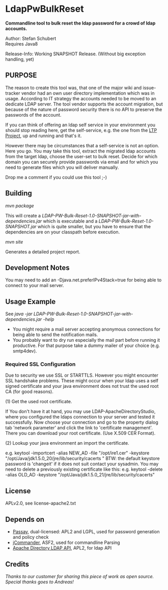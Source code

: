 # LdapPwBulkReset

**Commandline tool to bulk reset the ldap password for a crowd of ldap accounts.**

Author: Stefan Schubert  
Requires Java8

Release-Info: Working SNAPSHOT Release. (Without big exception handling, yet) 

## PURPOSE

The reason to create this tool was, that one of the major wiki and issue-tracker vendor had an
own user directory implementation which was in usage. According to IT strategy the accounts
needed to be moved to an dedicate LDAP server. The tool vendor supports the account migration, but
because of the nature of password security there is no API to preserve the passwords of the account.
 
If you can think of offering an ldap self service in your environment you should stop reading here,
get the self-service, e.g. the one from the [LTP Project](http://ltb-project.org/wiki/documentation/self-service-password),
up and running and that's it.
 
However there may be circumstances that a self-service is not an option. Here you go.
You may take this tool, extract the migrated ldap accounts from the target ldap, choose
the user-set to bulk reset. Decide for which domain you can securely provide passwords 
via email and for which you need to generate files which you will deliver manually.

Drop me a comment if you could use this tool ;-)

## Building

*mvn package*

This will create a *LDAP-PW-Bulk-Reset-1.0-SNAPSHOT-jar-with-dependencies.jar* which is executable and a
*LDAP-PW-Bulk-Reset-1.0-SNAPSHOT.jar* which is quite smaller, but you have to ensure that the dependencies
are on your classpath before execution.

*mvn site*

Generates a detailed project report.

## Development Notes

You may need to add an -Djava.net.preferIPv4Stack=true for being able to connect to your mail server.

## Usage Example

See *java -jar LDAP-PW-Bulk-Reset-1.0-SNAPSHOT-jar-with-dependencies.jar -help* 

* You might require a mail server accepting anonymous connections for being able to send the notification mails. 
* You probably want to dry run especially the mail part before running it productive. For that purpose take a dummy mailer of your choice (e.g. smtp4dev).

### Required SSL Configuration

Due to security we use SSL or STARTTLS. However you might encounter SSL handshake problems.
These might occur when your ldap uses a self signed certificate and your java environment does not trust
the used root CA (for good reasons).

 (1) Get the used root certificate.

 If You don't have it at hand, you may use LDAP-ApacheDirectoryStudio, where you configured
the ldaps connection to your server and tested it successfully. Now choose your connection and go to
 the property dialog tab 'network parameter' and click the link to 'certificate management'. There you can
 download your root certificate. (Use X.509 CER Format).

(2) Lookup your java environment an import the certificate.

e.g. keytool -importcert -alias NEW_AD  -file "/opt/ire1.cer" -keystore "/opt/Java/jdk1.5.0_20/jre/lib/security/cacerts "
BTW: the default keystore password is 'changeit' if it does not suit contact your sysadmin.
You may need to delete a previously existing certificate like this:
e.g. keytool -delete -alias OLD_AD -keystore "/opt/Java/jdk1.5.0_21/jre/lib/security/cacerts"

## License 
APLv2.0, see license-apache2.txt

## Depends on 

* [Passay](https://github.com/vt-middleware/passay), dual-licensed: APL2 and LGPL, used for password generation and policy check  
* [jCommander](https://github.com/cbeust/jcommander), ASF2, used for commandline Parsing 
* [Apache Directory LDAP API](https://directory.apache.org/api/), APL2, for ldap API  

## Credits

*Thanks to our customer for sharing this piece of work as open source. Special thanks goes to Andreas!*
